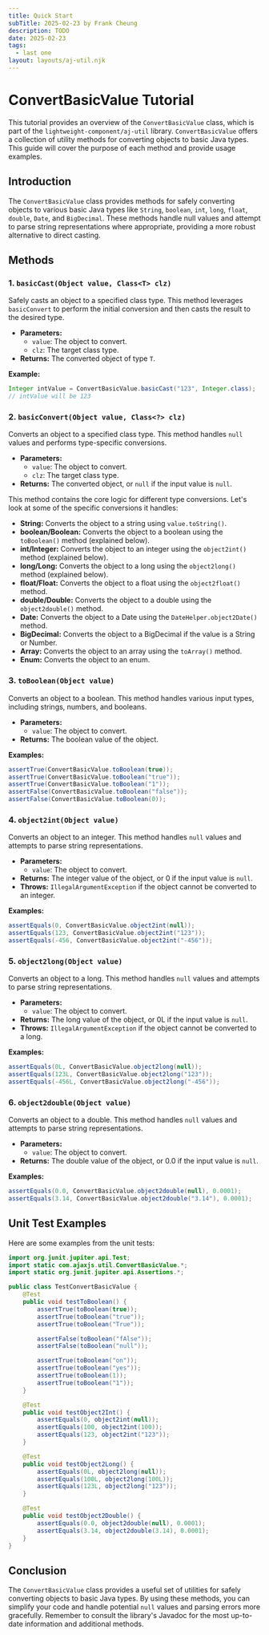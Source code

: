 ```yaml
---
title: Quick Start
subTitle: 2025-02-23 by Frank Cheung
description: TODO
date: 2025-02-23
tags:
  - last one
layout: layouts/aj-util.njk
---
```


# ConvertBasicValue Tutorial

This tutorial provides an overview of the `ConvertBasicValue` class, which is part of the `lightweight-component/aj-util` library. `ConvertBasicValue` offers a collection of utility methods for converting objects to
basic Java types. This guide will cover the purpose of each method and provide usage examples.

## Introduction

The `ConvertBasicValue` class provides methods for safely converting objects to various basic Java types like `String`, `boolean`, `int`, `long`, `float`, `double`, `Date`, and `BigDecimal`. These methods handle null
values and attempt to parse string representations where appropriate, providing a more robust alternative to direct casting.

## Methods

### 1. `basicCast(Object value, Class<T> clz)`

Safely casts an object to a specified class type. This method leverages `basicConvert` to perform the initial conversion and then casts the result to the desired type.

* **Parameters:**
    * `value`: The object to convert.
    * `clz`: The target class type.
* **Returns:** The converted object of type `T`.

**Example:**

```java
Integer intValue = ConvertBasicValue.basicCast("123", Integer.class);
// intValue will be 123
```

### 2. `basicConvert(Object value, Class<?> clz)`

Converts an object to a specified class type. This method handles `null` values and performs type-specific conversions.

* **Parameters:**
    * `value`: The object to convert.
    * `clz`: The target class type.
* **Returns:** The converted object, or `null` if the input value is `null`.

This method contains the core logic for different type conversions. Let's look at some of the specific conversions it handles:

* **String:** Converts the object to a string using `value.toString()`.
* **boolean/Boolean:** Converts the object to a boolean using the `toBoolean()` method (explained below).
* **int/Integer:** Converts the object to an integer using the `object2int()` method (explained below).
* **long/Long:** Converts the object to a long using the `object2long()` method (explained below).
* **float/Float:** Converts the object to a float using the `object2float()` method.
* **double/Double:** Converts the object to a double using the `object2double()` method.
* **Date:** Converts the object to a Date using the `DateHelper.object2Date()` method.
* **BigDecimal:** Converts the object to a BigDecimal if the value is a String or Number.
* **Array:** Converts the object to an array using the `toArray()` method.
* **Enum:** Converts the object to an enum.

### 3. `toBoolean(Object value)`

Converts an object to a boolean. This method handles various input types, including strings, numbers, and booleans.

* **Parameters:**
    * `value`: The object to convert.
* **Returns:** The boolean value of the object.

**Examples:**

```java
assertTrue(ConvertBasicValue.toBoolean(true));
assertTrue(ConvertBasicValue.toBoolean("true"));
assertTrue(ConvertBasicValue.toBoolean("1"));
assertFalse(ConvertBasicValue.toBoolean("false"));
assertFalse(ConvertBasicValue.toBoolean(0));
```

### 4. `object2int(Object value)`

Converts an object to an integer. This method handles `null` values and attempts to parse string representations.

* **Parameters:**
    * `value`: The object to convert.
* **Returns:** The integer value of the object, or 0 if the input value is `null`.
* **Throws:** `IllegalArgumentException` if the object cannot be converted to an integer.

**Examples:**

```java
assertEquals(0, ConvertBasicValue.object2int(null));
assertEquals(123, ConvertBasicValue.object2int("123"));
assertEquals(-456, ConvertBasicValue.object2int("-456"));
```

### 5. `object2long(Object value)`

Converts an object to a long. This method handles `null` values and attempts to parse string representations.

* **Parameters:**
    * `value`: The object to convert.
* **Returns:** The long value of the object, or 0L if the input value is `null`.
* **Throws:** `IllegalArgumentException` if the object cannot be converted to a long.

**Examples:**

```java
assertEquals(0L, ConvertBasicValue.object2long(null));
assertEquals(123L, ConvertBasicValue.object2long("123"));
assertEquals(-456L, ConvertBasicValue.object2long("-456"));
```

### 6. `object2double(Object value)`

Converts an object to a double. This method handles `null` values and attempts to parse string representations.

* **Parameters:**
    * `value`: The object to convert.
* **Returns:** The double value of the object, or 0.0 if the input value is `null`.

**Examples:**

```java
assertEquals(0.0, ConvertBasicValue.object2double(null), 0.0001);
assertEquals(3.14, ConvertBasicValue.object2double("3.14"), 0.0001);
```

## Unit Test Examples

Here are some examples from the unit tests:

```java
import org.junit.jupiter.api.Test;
import static com.ajaxjs.util.ConvertBasicValue.*;
import static org.junit.jupiter.api.Assertions.*;

public class TestConvertBasicValue {
    @Test
    public void testToBoolean() {
        assertTrue(toBoolean(true));
        assertTrue(toBoolean("true"));
        assertTrue(toBoolean("True"));

        assertFalse(toBoolean("fAlse"));
        assertFalse(toBoolean("null"));

        assertTrue(toBoolean("on"));
        assertTrue(toBoolean("yes"));
        assertTrue(toBoolean(1));
        assertTrue(toBoolean("1"));
    }

    @Test
    public void testObject2Int() {
        assertEquals(0, object2int(null));
        assertEquals(100, object2int(100));
        assertEquals(123, object2int("123"));
    }

    @Test
    public void testObject2Long() {
        assertEquals(0L, object2long(null));
        assertEquals(100L, object2long(100L));
        assertEquals(123L, object2long("123"));
    }

    @Test
    public void testObject2Double() {
        assertEquals(0.0, object2double(null), 0.0001);
        assertEquals(3.14, object2double(3.14), 0.0001);
    }
}
```

## Conclusion

The `ConvertBasicValue` class provides a useful set of utilities for safely converting objects to basic Java types. By using these methods, you can simplify your code and handle potential `null` values and parsing errors
more gracefully. Remember to consult the library's Javadoc for the most up-to-date information and additional methods.

```